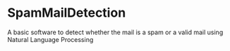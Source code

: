 # SpamMailDetection
A basic software to detect whether the mail is a spam or a valid mail using Natural Language Processing
